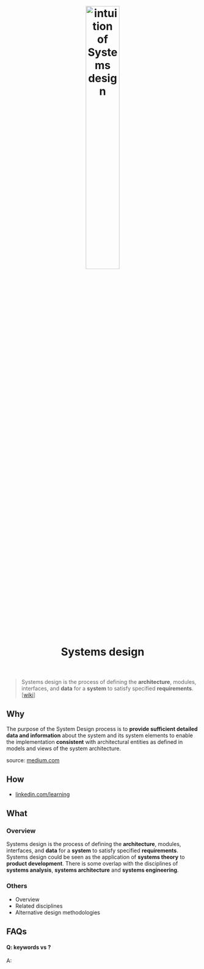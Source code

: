 <h1 align="center">
<br>
	<a href="https://www.wikiwand.com/en/Systems_design">
  <img src="https://i.imgur.com/jcM7UZ6.png" alt="intuition of Systems design " width=42%">
  </a>
  <br><br>
Systems design 
  <br><br>
</h1>

> Systems design is the process of defining the **architecture**, modules, interfaces, and **data** for a **system** to satisfy specified **requirements**. [[wiki](https://www.wikiwand.com/en/Systems_design)]

## Why 

The purpose of the System Design process is to **provide sufficient detailed data and information** about the system and its system elements to enable the implementation **consistent** with architectural entities as defined in models and views of the system architecture.

source: [medium.com](https://medium.com/the-andela-way/system-design-in-software-development-f360ce6fcbb9)

## How


* [linkedin.com/learning](https://www.linkedin.com/learning/search?keywords=Systems%20design)

## What 

### Overview

Systems design is the process of defining the **architecture**, modules, interfaces, and **data** for a **system** to satisfy specified **requirements**. Systems design could be seen as the application of **systems theory** to **product development**. There is some overlap with the disciplines of **systems analysis**, **systems architecture** and **systems engineering**.


### Others

* Overview
* Related disciplines
* Alternative design methodologies


## FAQs

#### Q: keywords vs ?

A: 


